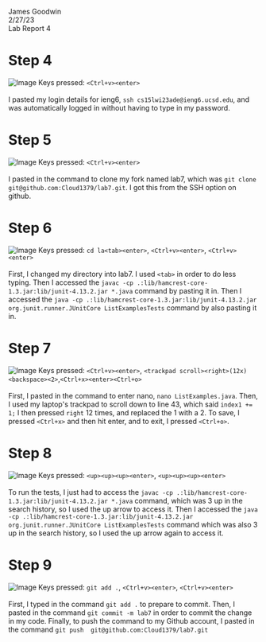 James Goodwin <br>
2/27/23 <br>
Lab Report 4
  
# Step 4
![Image](https://i.imgur.com/QPiVHZZ.png)
Keys pressed: `<Ctrl+v><enter>` <br><br>
I pasted my login details for ieng6, `ssh cs15lwi23ade@ieng6.ucsd.edu`, and was automatically logged in without having to type in my password. 
  
# Step 5
![Image](https://i.imgur.com/S9g9e9g.png)
Keys pressed: `<Ctrl+v><enter>` <br><br>
I pasted in the command to clone my fork named lab7, which was `git clone git@github.com:Cloud1379/lab7.git`. I got this from the SSH option on github. 
  
# Step 6
![Image](https://i.imgur.com/cRmmgDZ.png)
Keys pressed: `cd la<tab><enter>`, `<Ctrl+v><enter>`, `<Ctrl+v><enter>` <br><br>
First, I changed my directory into lab7. I used `<tab>` in order to do less typing. Then I accessed the 
`javac -cp .:lib/hamcrest-core-1.3.jar:lib/junit-4.13.2.jar *.java` command by pasting it in. Then I accessed the `java -cp .:lib/hamcrest-core-1.3.jar:lib/junit-4.13.2.jar org.junit.runner.JUnitCore ListExamplesTests` command by also pasting it in. 

# Step 7
![Image](https://i.imgur.com/h0acrab.png)
Keys pressed: `<Ctrl+v><enter>`, `<trackpad scroll><right>(12x)<backspace><2>`,`<Ctrl+x><enter><Ctrl+o>` <br><br>
First, I pasted in the command to enter nano, `nano ListExamples.java`. Then, I used my laptop's trackpad to scroll down to 
line 43, which said `index1 += 1;` I then pressed `right` 12 times, and replaced the 1 with a 2. To save, I 
pressed `<Ctrl+x>` and then hit enter, and to exit, I pressed `<Ctrl+o>`. 

# Step 8
![Image](https://i.imgur.com/GDe5iJT.png)
Keys pressed: `<up><up><up><enter>`, `<up><up><up><enter>` <br><br>
To run the tests, I just had to access the `javac -cp .:lib/hamcrest-core-1.3.jar:lib/junit-4.13.2.jar *.java` command, which was 3 up in the search history, so I used the up arrow to access it. Then I accessed the `java -cp .:lib/hamcrest-core-1.3.jar:lib/junit-4.13.2.jar org.junit.runner.JUnitCore ListExamplesTests` command which was also 3 up in the search history, so I used the up arrow again to access it. 

# Step 9
![Image](https://i.imgur.com/yUY7OWL.png)
Keys pressed: `git add .`, `<Ctrl+v><enter>`, `<Ctrl+v><enter>` <br><br>
First, I typed in the command `git add .` to prepare to commit. Then, I pasted in the command `git commit -m lab7` in order to commit the change in my code. Finally, to push the command to my Github account, I pasted in the command `git push  git@github.com:Cloud1379/lab7.git` 
